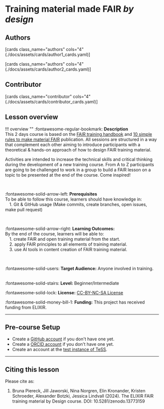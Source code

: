 # Training material made FAIR _by design_

## Authors

[cards class_name="authors" cols="4"(./docs/assets/cards/author1_cards.yaml)]

[cards class_name="authors" cols="4"(./docs/assets/cards/author2_cards.yaml)]

## Contributor

[cards class_name="contributor" cols="4"(./docs/assets/cards/contributor_cards.yaml)]

## Lesson overview

!!! overview ""
  :fontawesome-regular-bookmark: **Description**  
  This 2 days course is based on the [FAIR training handbook](https://elixir-europe-training.github.io/ELIXIR-TrP-FAIR-training-handbook/) and [10 simple rules to make material FAIR](https://journals.plos.org/ploscompbiol/article?id=10.1371/journal.pcbi.1007854) publication. All sessions are structured in a way that complement each other aiming to introduce participants with a theoretical & hands-on approach of how to design FAIR training material.
    
  Activities are intended to increase the technical skills and critical thinking during the development of a new training course. From A to Z participants are going to be challenged to work in a group to build a FAIR lesson on a topic to be presented at the end of the course. Come inspired! 
    
  </br>
    
  :fontawesome-solid-arrow-left: **Prerequisites**  
  To be able to follow this course, learners should have knowledge in:  
  &emsp;1. Git & GitHub usage (Make commits, create branches, open issues, make pull request)  
    
  </br>
    
  :fontawesome-solid-arrow-right: **Learning Outcomes:**  
  By the end of the course, learners will be able to:  
  &emsp;1. create FAIR and open training material from the start.  
  &emsp;2. apply FAIR principles to all elements of training material.  
  &emsp;3. use AI tools in content creation of FAIR training material.  
    
  </br>
    
  :fontawesome-solid-users: **Target Audience:** Anyone involved in training.  
  </br>
    
  :fontawesome-solid-stairs: **Level:** Beginner/Intermediate  
   
  :fontawesome-solid-lock: **License:** [CC-BY-NC-SA License](https://creativecommons.org/licenses/by-nc-sa/4.0/deed.en)  
    
  :fontawesome-solid-money-bill-1: **Funding:** This project has received funding from ELIXIR.  

  [comment]: # (Property in Bioschema: description)
  [comment]: # (Property in Bioschema: coursePrequsites)
  [comment]: # (Property in Bioschema: teaches)
  [comment]: # (Property in Bioschema: audience)
  [comment]: # (Property in Bioschema: educationalLevel)
  [comment]: # (Property in Biochema: licence)
  [comment]: # (This is an example for CONVERGE)

---
## Pre-course Setup

- Create a [GitHub account](https://github.com/) if you don't have one yet.
- Create a [ORCID account](https://orcid.org/) if you don't have one yet.
- Create an account at the [test instance of TeSS](https://dev.tess.elixir-europe.org/users/sign_up).

---
## Citing this lesson

Please cite as:

  1. Bruna Piereck, Jill Jaworski, Nina Norgren, Elin Kronander, Kristen Schroeder, Alexander Botzki, Jessica Lindvall (2024). The ELIXIR FAIR training material by Design course. DOI: 10.5281/zenodo.13773159 



